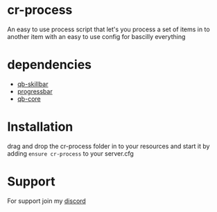 # cr-process

An easy to use process script that let's you process a set of items in to another item with an easy to use config for bascilly everything

# dependencies

- [qb-skillbar](https://github.com/qbcore-framework/qb-skillbar)
- [progressbar](https://github.com/qbcore-framework/progressbar)
- [qb-core](https://github.com/qbcore-framework/qb-core)

# Installation

drag and drop the cr-process folder in to your resources and start it by adding `ensure cr-process` to your server.cfg

# Support

For support join my [discord](https://discord.gg/PVc7QqxcXm)
